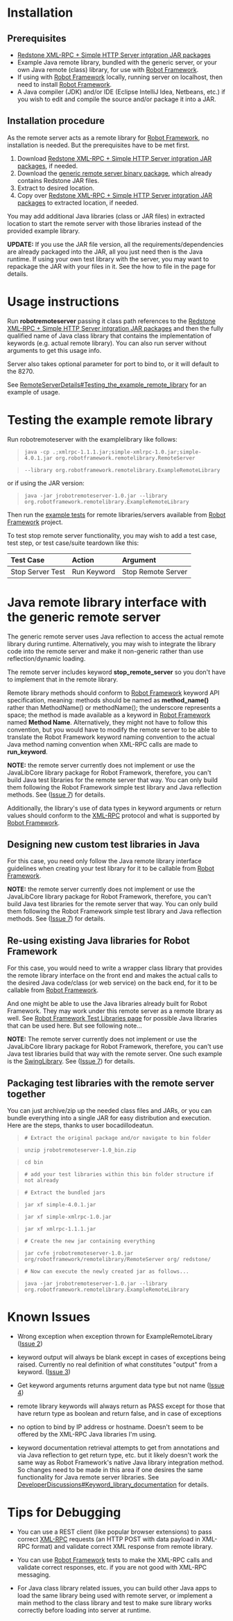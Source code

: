 

# Installation #

## Prerequisites ##

  * [Redstone XML-RPC + Simple HTTP Server intgration JAR packages](http://xmlrpc.sourceforge.net/)
  * Example Java remote library, bundled with the generic server, or your own Java remote (class) library, for use with [Robot Framework](http://www.robotframework.org).
  * If using with [Robot Framework](http://www.robotframework.org) locally, running server on localhost, then need to install [Robot Framework](http://www.robotframework.org).
  * A Java compiler (JDK) and/or IDE (Eclipse IntelliJ Idea, Netbeans, etc.) if you wish to edit and compile the source and/or package it into a JAR.

## Installation procedure ##

As the remote server acts as a remote library for [Robot Framework](http://www.robotframework.org), no installation is needed. But the prerequisites have to be met first.

  1. Download [Redstone XML-RPC + Simple HTTP Server intgration JAR packages](http://xmlrpc.sourceforge.net/), if needed.
  1. Download the [generic remote server binary package](http://jrobotremoteserver.googlecode.com/files/jrobotremoteserver-1.0r1.zip), which already contains Redstone JAR files.
  1. Extract to desired location.
  1. Copy over [Redstone XML-RPC + Simple HTTP Server intgration JAR packages](http://xmlrpc.sourceforge.net/) to extracted location, if needed.

You may add additional Java libraries (class or JAR files) in extracted location to start the remote server with those libraries instead of the provided example library.

**UPDATE:** If you use the JAR file version, all the requirements/dependencies are already packaged into the JAR, all you just need then is the Java runtime. If using your own test library with the server, you may want to repackage the JAR with your files in it. See the how to file in the page for details.

# Usage instructions #

Run **robotremoteserver** passing it class path references to the [Redstone XML-RPC + Simple HTTP Server intgration JAR packages](http://xmlrpc.sourceforge.net/) and then the fully qualified name of Java class library that contains the implementation of keywords (e.g. actual remote library). You can also run server without arguments to get this usage info.

Server also takes optional parameter for port to bind to, or it will default to the 8270.

See [RemoteServerDetails#Testing\_the\_example\_remote\_library](RemoteServerDetails#Testing_the_example_remote_library.md) for an example of usage.

# Testing the example remote library #

Run robotremoteserver with the examplelibrary like follows:

> `java -cp .;xmlrpc-1.1.1.jar;simple-xmlrpc-1.0.jar;simple-4.0.1.jar org.robotframework.remotelibrary.RemoteServer`

> `--library org.robotframework.remotelibrary.ExampleRemoteLibrary`

or if using the JAR version:

> `java -jar jrobotremoteserver-1.0.jar --library org.robotframework.remotelibrary.ExampleRemoteLibrary`

Then run the [example tests](http://robotframework.googlecode.com/svn/trunk/tools/remoteserver/example/remote_tests.html) for remote libraries/servers available from [Robot Framework](http://www.robotframework.org) project.

To test stop remote server functionality, you may wish to add a test case, test step, or test case/suite teardown like this:

| Test Case | Action | Argument |
|:----------|:-------|:---------|
| Stop Server Test | Run Keyword | Stop Remote Server |

# Java remote library interface with the generic remote server #

The generic remote server uses Java reflection to access the actual remote library during runtime. Alternatively, you may wish to integrate the library code into the remote server and make it non-generic rather than use reflection/dynamic loading.

The remote server includes keyword **stop\_remote\_server** so you don't have to implement that in the remote library.

Remote library methods should conform to [Robot Framework](http://www.robotframework.org) keyword API specification, meaning: methods should be named as **method\_name()** rather than MethodName() or methodName(); the underscore represents a space; the method is made available as a keyword in [Robot Framework](http://www.robotframework.org) named **Method Name**. Alternatively, they might not have to follow this convention, but you would have to modify the remote server to be able to translate the Robot Framework keyword naming convention to the actual Java method naming convention when XML-RPC calls are made to **run\_keyword**.

**NOTE:** the remote server currently does not implement or use the JavaLibCore library package for Robot Framework, therefore, you can't build Java test libraries for the remote server that way. You can only build them following the Robot Framework simple test library and Java reflection methods. See ([Issue 7](http://code.google.com/p/jrobotremoteserver/issues/detail?id=7)) for details.

Additionally, the library's use of data types in keyword arguments or return values should conform to the [XML-RPC](http://www.xmlrpc.com/spec) protocol and what is supported by [Robot Framework](http://www.robotframework.org).

## Designing new custom test libraries in Java ##

For this case, you need only follow the Java remote library interface guidelines when creating your test library for it to be callable from [Robot Framework](http://www.robotframework.org).

**NOTE:** the remote server currently does not implement or use the JavaLibCore library package for Robot Framework, therefore, you can't build Java test libraries for the remote server that way. You can only build them following the Robot Framework simple test library and Java reflection methods. See ([Issue 7](http://code.google.com/p/jrobotremoteserver/issues/detail?id=7)) for details.

## Re-using existing Java libraries for Robot Framework ##

For this case, you would need to write a wrapper class library that provides the remote library interface on the front end and makes the actual calls to the desired Java code/class (or web service) on the back end, for it to be callable from [Robot Framework](http://www.robotframework.org).

And one might be able to use the Java libraries already built for Robot Framework. They may work under this remote server as a remote library as well. See [Robot Framework Test Libraries page](http://code.google.com/p/robotframework/wiki/TestLibraries) for possible Java libraries that can be used here. But see following note...

**NOTE:** The remote server currently does not implement or use the JavaLibCore library package for Robot Framework, therefore, you can't use Java test libraries build that way with the remote server. One such example is the [SwingLibrary](http://code.google.com/p/robotframework-swinglibrary/). See ([Issue 7](http://code.google.com/p/jrobotremoteserver/issues/detail?id=7)) for details.

## Packaging test libraries with the remote server together ##

You can just archive/zip up the needed class files and JARs, or you can bundle everything into a single JAR for easy distribution and execution. Here are the steps, thanks to user bocadillodeatun.

> `# Extract the original package and/or navigate to bin folder`

> `unzip jrobotremoteserver-1.0_bin.zip`

> `cd bin`

> `# add your test libraries within this bin folder structure if not already`

> `# Extract the bundled jars`

> `jar xf simple-4.0.1.jar`

> `jar xf simple-xmlrpc-1.0.jar`

> `jar xf xmlrpc-1.1.1.jar`

> `# Create the new jar containing everything`

> `jar cvfe jrobotremoteserver-1.0.jar org/robotframework/remotelibrary/RemoteServer org/ redstone/`

> `# Now can execute the newly created jar as follows...`

> `java -jar jrobotremoteserver-1.0.jar --library org.robotframework.remotelibrary.ExampleRemoteLibrary`

# Known Issues #

  * Wrong exception when exception thrown for ExampleRemoteLibrary ([Issue 2](http://code.google.com/p/jrobotremoteserver/issues/detail?id=2))

  * keyword output will always be blank except in cases of exceptions being raised. Currently no real definition of what constitutes "output" from a keyword. ([Issue 3](http://code.google.com/p/jrobotremoteserver/issues/detail?id=3))

  * Get keyword arguments returns argument data type but not name ([Issue 4](http://code.google.com/p/jrobotremoteserver/issues/detail?id=4))

  * remote library keywords will always return as PASS except for those that have return type as boolean and return false, and in case of exceptions

  * no option to bind by IP address or hostname. Doesn't seem to be offered by the XML-RPC Java libraries I'm using.

  * keyword documentation retrieval attempts to get from annotations and via Java reflection to get return type, etc. but it likely doesn't work the same way as Robot Framework's native Java library integration method. So changes need to be made in this area if one desires the same functionality for Java remote server libraries. See [DeveloperDiscussions#Keyword\_library\_documentation](DeveloperDiscussions#Keyword_library_documentation.md) for details.

# Tips for Debugging #

  * You can use a REST client (like popular browser extensions) to pass correct [XML-RPC](http://www.xmlrpc.com/spec) requests (an HTTP POST with data payload in XML-RPC format) and validate correct XML response from remote library.

  * You can use [Robot Framework](http://www.robotframework.org) tests to make the XML-RPC calls and validate correct responses, etc. if you are not good with XML-RPC messaging.

  * For Java class library related issues, you can build other Java apps to load the same library being used with remote server, or implement a main method to the class library and test to make sure library works correctly before loading into server at runtime.